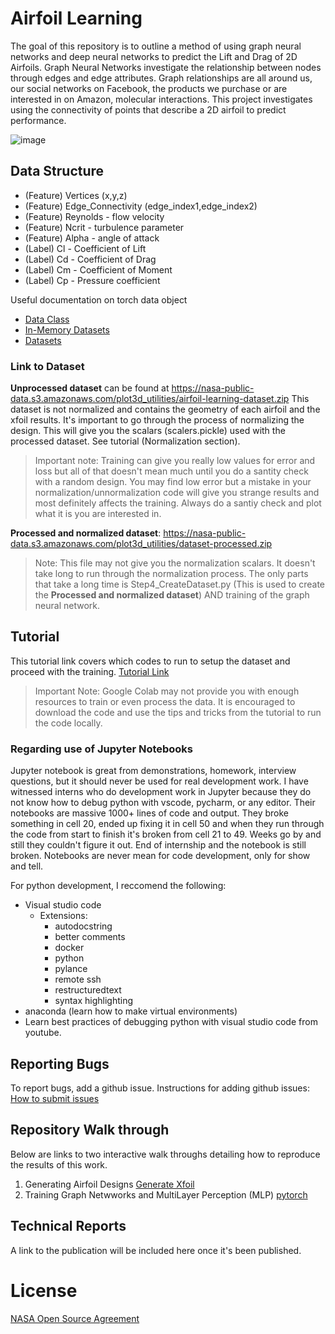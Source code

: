 # Airfoil Learning
The goal of this repository is to outline a method of using graph neural networks and deep neural networks to predict the Lift and Drag of 2D Airfoils. Graph Neural Networks investigate the relationship between nodes through edges and edge attributes. Graph relationships are all around us, our social networks on Facebook, the products we purchase or are interested in on Amazon, molecular interactions. This project investigates using the connectivity of points that describe a 2D airfoil to predict performance. 

![image](https://user-images.githubusercontent.com/9328717/157048314-72a143ea-621b-405b-89b2-bdbb72d7ba33.png)

## Data Structure

* (Feature) Vertices (x,y,z)
* (Feature) Edge_Connectivity (edge_index1,edge_index2)
* (Feature) Reynolds - flow velocity
* (Feature) Ncrit - turbulence parameter
* (Feature) Alpha - angle of attack
* (Label) Cl - Coefficient of Lift
* (Label) Cd - Coefficient of Drag
* (Label) Cm - Coefficient of Moment 
* (Label) Cp - Pressure coefficient

Useful documentation on torch data object 
* [Data Class](https://pytorch-geometric.readthedocs.io/en/latest/_modules/torch_geometric/data/data.html#Data)
* [In-Memory Datasets](https://pytorch-geometric.readthedocs.io/en/latest/notes/create_dataset.html#creating-in-memory-datasets)
* [Datasets](https://pytorch-geometric.readthedocs.io/en/latest/notes/create_dataset.html#creating-larger-datasets)

### Link to Dataset
**Unprocessed dataset** can be found at https://nasa-public-data.s3.amazonaws.com/plot3d_utilities/airfoil-learning-dataset.zip 
This dataset is not normalized and contains the geometry of each airfoil and the xfoil results. It's important to go through the process of normalizing the design. This will give you the scalars (scalers.pickle) used with the processed dataset. See tutorial (Normalization section). 

> Important note: Training can give you really low values for error and loss but all of that doesn't mean much until you do a santity check with a random design. You may find low error but a mistake in your normalization/unnormalization code will give you strange results and most definitely affects the training. Always do a santiy check and plot what it is you are interested in. 

**Processed and normalized dataset**:  https://nasa-public-data.s3.amazonaws.com/plot3d_utilities/dataset-processed.zip

> Note: This file may not give you the normalization scalars. It doesn't take long to run through the normalization process. The only parts that take a long time is Step4_CreateDataset.py (This is used to create the **Processed and normalized dataset**) AND training of the graph neural network. 

## Tutorial
This tutorial link covers which codes to run to setup the dataset and proceed with the training. [Tutorial Link](https://colab.research.google.com/github/nasa/airfoil-learning/blob/main/Tutorials/Training_Graph_Neural_Networks.ipynb)

> Important Note: Google Colab may not provide you with enough resources to train or even process the data. It is encouraged to download the code and use the tips and tricks from the tutorial to run the code locally.


### Regarding use of Jupyter Notebooks

Jupyter notebook is great from demonstrations, homework, interview questions, but it should never be used for real development work. I have witnessed interns who do development work in Jupyter because they do not know how to debug python with vscode, pycharm, or any editor. Their notebooks are massive 1000+ lines of code and output. They broke something in cell 20, ended up fixing it in cell 50 and when they run through the code from start to finish it's broken from cell 21 to 49. Weeks go by and still they couldn't figure it out. End of internship and the notebook is still broken. Notebooks are never mean for code development, only for show and tell. 

For python development, I reccomend the following:
- Visual studio code
    - Extensions:
        - autodocstring
        - better comments
        - docker
        - python
        - pylance
        - remote ssh 
        - restructuredtext
        - syntax highlighting 
- anaconda (learn how to make virtual environments) 
- Learn best practices of debugging python with visual studio code from youtube.


## Reporting Bugs 
To report bugs, add a github issue. Instructions for adding github issues: [How to submit issues](https://www.youtube.com/watch?v=TKJ4RdhyB5Y)

## Repository Walk through
Below are links to two interactive walk throughs detailing how to reproduce the results of this work. 
1. Generating Airfoil Designs [Generate Xfoil](https://github.com/nasa/airfoil-learning/tree/main/generate_xfoil)
2. Training Graph Netwworks and MultiLayer Perception (MLP) [pytorch](https://github.com/nasa/airfoil-learning/tree/main/pytorch)

## Technical Reports
A link to the publication will be included here once it's been published. 

# License
[NASA Open Source Agreement](https://opensource.org/licenses/NASA-1.3)
